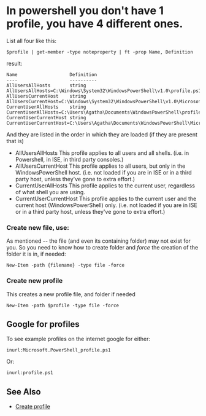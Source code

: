 # In powershell you don't have 1 profile, you have 4 different ones.

List all four like this:

    $profile | get-member -type noteproperty | ft -prop Name, Definition

result:

    Name                   Definition
    ----                   ----------
    AllUsersAllHosts       string AllUsersAllHosts=C:\Windows\System32\WindowsPowerShell\v1.0\profile.ps1
    AllUsersCurrentHost    string AllUsersCurrentHost=C:\Windows\System32\WindowsPowerShell\v1.0\Microsoft.PowerShell_profile.ps1
    CurrentUserAllHosts    string CurrentUserAllHosts=C:\Users\Agatha\Documents\WindowsPowerShell\profile.ps1
    CurrentUserCurrentHost string CurrentUserCurrentHost=C:\Users\Agatha\Documents\WindowsPowerShell\Microsoft.PowerShell_profile.ps1

And they are listed in the order in which they are loaded (if they are present that is)


 * AllUsersAllHosts      This profile applies to all users and all shells. (i.e. in Powershell, in ISE, in third party consoles.)
 * AllUsersCurrentHost   This profile applies to all users, but only in the WindowsPowerShell host. (i.e. not loaded if you are in ISE or in a third party host, unless they've gone to extra effort.)
 * CurrentUserAllHosts   This profile applies to the current user, regardless of what shell you are using.
 * CurrentUserCurrentHost   This profile applies to the current user and the current host (WindowsPowerShell) only. (i.e. not loaded if you are in ISE or in a third party host, unless they've gone to extra effort.)



### Create new file, use:

As mentioned -- the file (and even its containing folder) may not exist for you. So you need to know how to create folder and *force* the creation of the folder it is in, if needed:


    New-Item -path {filename} -type file -force

### Create new profile 

This creates a new profile file, and folder if needed

    New-Item -path $profile -type file -force


## Google for profiles

To see example profiles on the internet google for either:

    inurl:Microsoft.PowerShell_profile.ps1

Or:

    inurl:profile.ps1


## See Also

 * [Create profile](create_profile.md)

